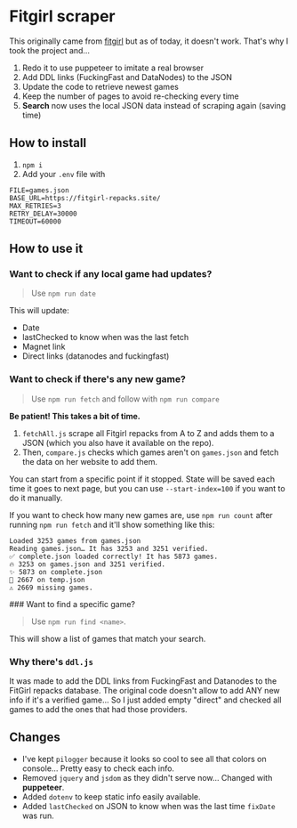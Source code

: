 # Fitgirl scraper

This originally came from [fitgirl](https://github.com/vladmandic/fitgirl) but as of today, it doesn't work. That's why I took the project and…

1. Redo it to use puppeteer to imitate a real browser
2. Add DDL links (FuckingFast and DataNodes) to the JSON
3. Update the code to retrieve newest games
4. Keep the number of pages to avoid re-checking every time
5. **Search** now uses the local JSON data instead of scraping again (saving time)

## How to install

1. `npm i`
1. Add your `.env` file with

```env
FILE=games.json
BASE_URL=https://fitgirl-repacks.site/
MAX_RETRIES=3
RETRY_DELAY=30000
TIMEOUT=60000
```

## How to use it

### Want to check if any local game had updates?

> Use `npm run date`

This will update:

-   Date
-   lastChecked to know when was the last fetch
-   Magnet link
-   Direct links (datanodes and fuckingfast)

### Want to check if there's any new game?

> Use `npm run fetch` and follow with `npm run compare`

**Be patient! This takes a bit of time.**

1. `fetchAll.js` scrape all Fitgirl repacks from A to Z and adds them to a JSON (which you also have it available on the repo).
2. Then, `compare.js` checks which games aren't on `games.json` and fetch the data on her website to add them.

You can start from a specific point if it stopped. State will be saved each time it goes to next page, but you can use `--start-index=100` if you want to do it manually.

If you want to check how many new games are, use `npm run count` after running `npm run fetch` and it'll show something like this:

```
Loaded 3253 games from games.json
Reading games.json… It has 3253 and 3251 verified.
✅ complete.json loaded correctly! It has 5873 games.
🔥 3253 on games.json and 3251 verified.
✨ 5873 on complete.json
📝 2667 on temp.json
⚠️ 2669 missing games.
```

### Want to find a specific game?

> Use `npm run find <name>`.

This will show a list of games that match your search.

### Why there's `ddl.js`

It was made to add the DDL links from FuckingFast and Datanodes to the FitGirl repacks database. The original code doesn't allow to add ANY new info if it's a verified game… So I just added empty "direct" and checked all games to add the ones that had those providers.

## Changes

-   I've kept `pilogger` because it looks so cool to see all that colors on console… Pretty easy to check each info.
-   Removed `jquery` and `jsdom` as they didn't serve now… Changed with **puppeteer**.
-   Added `dotenv` to keep static info easily available.
-   Added `lastChecked` on JSON to know when was the last time `fixDate` was run.
